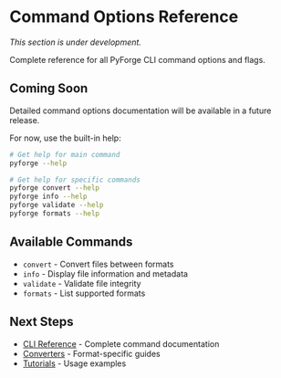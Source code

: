 # Command Options Reference

*This section is under development.*

Complete reference for all PyForge CLI command options and flags.

## Coming Soon

Detailed command options documentation will be available in a future release.

For now, use the built-in help:

```bash
# Get help for main command
pyforge --help

# Get help for specific commands
pyforge convert --help
pyforge info --help
pyforge validate --help
pyforge formats --help
```

## Available Commands

- `convert` - Convert files between formats
- `info` - Display file information and metadata
- `validate` - Validate file integrity
- `formats` - List supported formats

## Next Steps

- [CLI Reference](cli-reference.md) - Complete command documentation
- [Converters](../converters/index.md) - Format-specific guides
- [Tutorials](../tutorials/index.md) - Usage examples